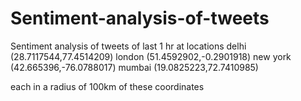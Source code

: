 # Sentiment-analysis-of-tweets


Sentiment analysis of tweets of last 1 hr at locations 
delhi (28.7117544,77.4514209)
london (51.4592902,-0.2901918)
new york (42.665396,-76.0788017)
mumbai (19.0825223,72.7410985)


each in a radius of 100km of these coordinates
